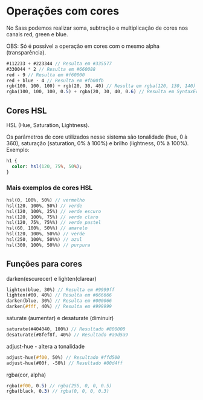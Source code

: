 # Operações com cores

No Sass podemos realizar soma, subtração e multiplicação de cores nos canais red, green e blue.

OBS: Só é possível a operação em cores com o mesmo alpha (transparência).

```sass
#112233 + #223344 // Resulta em #335577
#330044 * 2 // Resulta em #660088
red - 9 // Resulta em #f60000
red + blue - 4 // Resulta em #fb00fb
rgb(100, 100, 100) + rgb(20, 30, 40) // Resulta em rgba(120, 130, 140)
rgba(100, 100, 100, 0.5) + rgba(20, 30, 40, 0.6) // Resulta em SyntaxError, alpha diferente
```

## Cores HSL

HSL (Hue, Saturation, Lightness).

Os parâmetros de core utilizados nesse sistema são tonalidade (hue, 0 à 360), saturação (saturation, 0% à 100%) e brilho (lightness, 0% à 100%). Exemplo:

```sass
h1 {
  color: hsl(120, 75%, 50%);
}
```

### Mais exemplos de cores HSL

```sass
hsl(0, 100%, 50%) // vermelho
hsl(120, 100%, 50%) // verde
hsl(120, 100%, 25%) // verde escuro
hsl(120, 100%, 75%) // verde claro
hsl(120, 75%, 75%%) // verde pastel
hsl(60, 100%, 50%%) // amarelo
hsl(120, 100%, 50%%) // verde
hsl(250, 100%, 50%%) // azul
hsl(300, 100%, 50%%) // purpura
```

## Funções para cores

darken(escurecer) e lighten(clarear)

```sass
lighten(blue, 30%) // Resulta em #9999ff
lighten(#00, 40%) // Resulta em #666666
darken(blue, 30%) // Resulta em #000066
darken(#fff, 40%) // Resulta em #999999
```

saturate (aumentar) e desaturate (diminuir)

```sass
saturate(#404040, 100%) // Resultado #800000
desaturate(#8fef8f, 40%) // Resultado #a9d5a9
```

adjust-hue - altera a tonalidade

```sass
adjust-hue(#f00, 50%) // Resultado #ffd500
adjust-hue(#00f, -50%) // Resultado #00d4ff
```

rgba(cor, alpha)

```sass
rgba(#f00, 0.5) // rgba(255, 0, 0, 0.5)
rgba(black, 0.3) // rgba(0, 0, 0, 0.3)
```